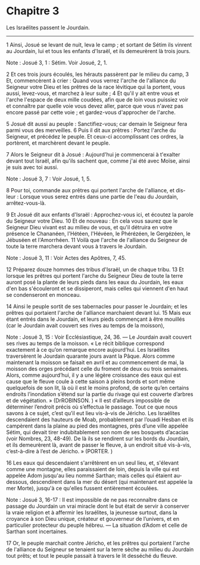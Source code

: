 # Chapitre 3

Les Israélites passent le Jourdain.

***

1 Ainsi, Josué se levant de nuit, leva le camp ; et sortant de Sétim ils vinrent au Jourdain, lui et tous les enfants d'Israël, et ils demeurèrent là trois jours.

<span class="bible-note">Note : </span> Josué 3, 1 : Sétim. Voir Josué, 2, 1.


2 Et ces trois jours écoulés, les hérauts passèrent par le milieu du camp, 3 Et, commencèrent à crier : Quand vous verrez l'arche de l'alliance du Seigneur votre Dieu et les prêtres de la race lévitique qui la portent, vous aussi, levez-vous, et marchez à leur suite ; 4 Et qu'il y ait entre vous et l'arche l'espace de deux mille coudées, afin que de loin vous puissiez voir et connaître par quelle voie vous devez aller, parce que vous n'avez pas encore passé par cette voie ; et gardez-vous d'approcher de l'arche.


5 Josué dit aussi au peuple : Sanctifiez-vous; car demain le Seigneur fera parmi vous des merveilles. 6 Puis il dit aux prêtres : Portez l'arche du Seigneur, et précédez le peuple. Et ceux-ci accomplissant ces ordres, la portèrent, et marchèrent devant le peuple.


7 Alors le Seigneur dit à Josué : Aujourd'hui je commencerai à t'exalter devant tout Israël, afin qu'ils sachent que, comme j'ai été avec Moïse, ainsi je suis avec toi aussi.

<span class="bible-note">Note : </span> Josué 3, 7 : Voir Josué, 1, 5.

8 Pour toi, commande aux prêtres qui portent l'arche de l'alliance, et dis-leur : Lorsque vous serez entrés dans une partie de l'eau du Jourdain, arrêtez-vous-là.


9 Et Josué dit aux enfants d'Israël : Approchez-vous ici, et écoutez la parole du Seigneur votre Dieu. 10 Et de nouveau : En cela vous saurez que le Seigneur Dieu vivant est au milieu de vous, et qu'il détruira en votre présence le Chananéen, l'Hétéen, l'Hévéen, le Phérézéen, le Gergézéen, le Jébuséen et l'Amorrhéen. 11 Voilà que l'arche de l'alliance du Seigneur de toute la terre marchera devant vous à travers le Jourdain.

<span class="bible-note">Note : </span> Josué 3, 11 : Voir Actes des Apôtres, 7, 45.

12 Préparez douze hommes des tribus d'Israël, un de chaque tribu. 13 Et lorsque les prêtres qui portent l'arche du Seigneur Dieu de toute la terre auront posé la plante de leurs pieds dans les eaux du Jourdain, les eaux d'en bas s'écouleront et se dissiperont, mais celles qui viennent d'en haut se condenseront en monceau.


14 Ainsi le peuple sortit de ses tabernacles pour passer le Jourdain; et les prêtres qui portaient l'arche de l'alliance marchaient devant lui. 15 Mais eux étant entrés dans le Jourdain, et leurs pieds commençant à être mouillés (car le Jourdain avait couvert ses rives au temps de la moisson),

<span class="bible-note">Note : </span> Josué 3, 15 : Voir Ecclésiastique, 24, 36. ― Le Jourdain avait couvert ses rives au temps de la moisson. « Le récit biblique correspond exactement à ce qu’on remarque encore aujourd’hui. Les Israélites traversèrent le Jourdain quarante jours avant la Pâque. Alors comme maintenant la moisson se faisait en avril et au commencement de mai, la moisson des orges précédant celle du froment de deux ou trois semaines. Alors, comme aujourd’hui, il y a une légère croissance des eaux qui est cause que le fleuve coule à cette saison à pleins bords et sort même quelquefois de son lit, là où il est le moins profond, de sorte qu’en certains endroits l’inondation s’étend sur la partie du rivage qui est couverte d’arbres et de végétation. » (DrROBINSON. ) « Il est d’ailleurs impossible de déterminer l’endroit précis où s’effectua le passage. Tout ce que nous savons à ce sujet, c’est qu’il eut lieu vis-à-vis de Jéricho. Les Israélites descendaient des hauteurs de Moab, probablement par l’ouadi Hesban et ils campèrent dans
la plaine au pied des montagnes, près d’une ville appelée Sétim, qui devait tirer indubitablement son nom de ses bosquets d’acacias (voir Nombres, 23, 48-49). De là ils se rendirent sur les bords du Jourdain, et ils demeurèrent là, avant de passer le fleuve, à un endroit situé vis-à-vis, c’est-à-dire à l’est de Jéricho. » (PORTER. )

16 Les eaux qui descendaient s'arrêtèrent en un seul lieu, et, s'élevant comme une montagne, elles paraissaient de loin, depuis la ville qui est appelée Adom jusqu'au lieu nommé Sarthan; mais celles qui étaient au-dessous, descendirent dans la mer du désert (qui maintenant est appelée la mer Morte), jusqu'à ce qu'elles fussent entièrement écoulées.

<span class="bible-note">Note : </span> Josué 3, 16-17 : Il est impossible de ne pas reconnaître dans ce passage du Jourdain un vrai miracle dont le but était de servir à conserver la vraie religion et à affermir les Israélites, la jeunesse surtout, dans la croyance à son Dieu unique, créateur et gouverneur de l’univers, et en particulier protecteur du peuple hébreu. ― La situation d’Adom et celle de Sarthan sont incertaines.

17 Or, le peuple marchait contre Jéricho, et les prêtres qui portaient l'arche de l'alliance du Seigneur se tenaient sur la terre sèche au milieu du Jourdain tout prêts; et tout le peuple passait à travers le lit desséché du fleuve.

